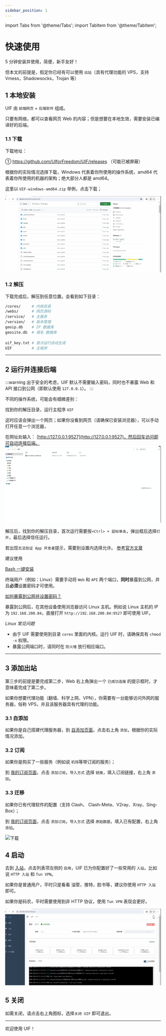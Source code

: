 ```yaml
---
sidebar_position: 1
---
```


import Tabs from '@theme/Tabs';
import TabItem from '@theme/TabItem';

# 快速使用

5 分钟安装并使用，简便，新手友好！

但本文的前提是，假定你已经有可以使用 `出站`（具有代理功能的 VPS，支持 Vmess，Shadowsocks，Trojan 等）

## 1 本地安装

UIF 由 `前端网页` + `后端软件` 组成。

只要有网络，都可以查看网页 Web 的内容；但是想要在本地生效，需要安装已编译好的后端。

### 1.1 下载

下载地址：

① https://github.com/UIforFreedom/UIF/releases （可能已被屏蔽）

根据你的实际情况选择下载，Windows 代表着你所使用的操作系统，amd64 代表着你所使用的机器的架构；绝大部分人都是 amd64。

这里以 `UIF-windows-amd64.zip` 举例，点击下载；

![下载](./pics/11.gif)

### 1.2 解压

下载完成后，解压到任意位置。会看到如下目录：

```bash
/cores/     # 内核目录
/webs/      # 网页源码
/service/   # 主服务
/version/   # 版本管理
geoip.db    # IP 数据库
geosite.db  # 域名 数据库

uif_key.txt # 首次运行自动生成
UIF         # 主程序
```

---

## 2 运行并连接后端

:::warning
出于安全的考虑，UIF 默认不需要输入密码，同时也不暴露 Web 和 API 接口到公网（即默认使用 `127.0.0.1`）。
:::

不同的操作系统，可能会有细微差别：
<Tabs groupId="operating-systems">
<TabItem value="win" label="Windows">

找到你的解压目录，运行主程序 `UIF`

这时应该会弹出一个网页；如果你没看到网页（请确保已安装浏览器），可以手动打开任意一个浏览器，

在网址处输入： [http://127.0.0.1:9527](http://127.0.0.1:9527)，然后回车访问即可自动连接后端。
![下载](./pics/22.gif)

</TabItem>

<TabItem value="mac" label="macOS">

解压后，找到你的解压目录，首次运行需要按`<Ctrl> + 鼠标单击`，弹出框后选择`打开`，最后选择信任运行。

若出现`无法验证 App 开发者`提示，需要到设置内选择允许。 [参考官方文章](https://support.apple.com/zh-cn/102445)

</TabItem>

<TabItem value="linux" label="Linux">
建议使用

[Bash 一键安装](./outbound/myself.md)

终端用户（例如：Linux）需要手动将 `Web` 和 `API` 两个端口，**同时**暴露到公网，并且**必须**设置密码才可使用。

[如何暴露到公网并设置密码？](./setting)

暴露到公网后，在其他设备使用浏览器访问 Linux 主机。例如说 Linux 主机的 IP 为 `192.168.200.84`，直接打开 `http://192.168.200.84:9527` 即可使用 UIF。

_Linux 常见问题_

- 由于 UIF 需要使用到目录 `cores` 里面的内核。运行 UIF 时，请确保具有 `chmod -x` 权限。
- 暴露公网端口时，请同时在 `防火墙` 放行相应端口。

</TabItem>

</Tabs>

---

## 3 添加出站

第三步的前提是要完成第二步，Web 右上角弹出一个 `已成功连接` 的提示框时，才意味着完成了第二步。

如果你想要代理功能（翻墙、科学上网、VPN），你需要有一台能够访问外网的服务器，俗称 VPS，并且该服务器具有代理的功能。

### 3.1 自添加

如果你是自己搭建代理服务器，到 [自添加页面](https://uiforfreedom.github.io/#/out/my)，点击右上角 `添加`，根据你的实际情况添加。

### 3.2 订阅

如果你是购买了一些服务（例如说 `机场`等带订阅的服务）；

到 [我的订阅页面](https://uiforfreedom.github.io/#/out/subscribe)，点击 `添加订阅`，`导入方式` 选择 `链接`，填入订阅链接，右上角 `添加`。

### 3.3 迁移

如果你已有代理软件的配置（支持 Clash、 Clash-Meta、V2ray、Xray、Sing-Box）；

到 [我的订阅页面](https://uiforfreedom.github.io/#/out/subscribe)，点击 `添加订阅`，`导入方式` 选择 `原始数据`，填入已有配置，右上角 `添加`。

![下载](./pics/33.gif)

## 4 启动

去到 [入站](https://uiforfreedom.github.io/#/in/my)，点击列表项左侧的 `启用`，UIF 已为你配置好了一些常用的 `入站`，比如说 `HTTP 入站` 和 `Tun VPN`。

如果你是普通用户，平时只是看看 油管，推特，脸书等，建议你使用 `HTTP 入站` 即可。

如果你是码农，平时需要使用到非 HTTP 协议，使用 `Tun VPN` 表现会更好。

![下载](./pics/44.gif)

## 5 关闭

如需关闭，请点击右上角图标，选择`关闭 UIF` 即可退出。

---

欢迎使用 UIF！
